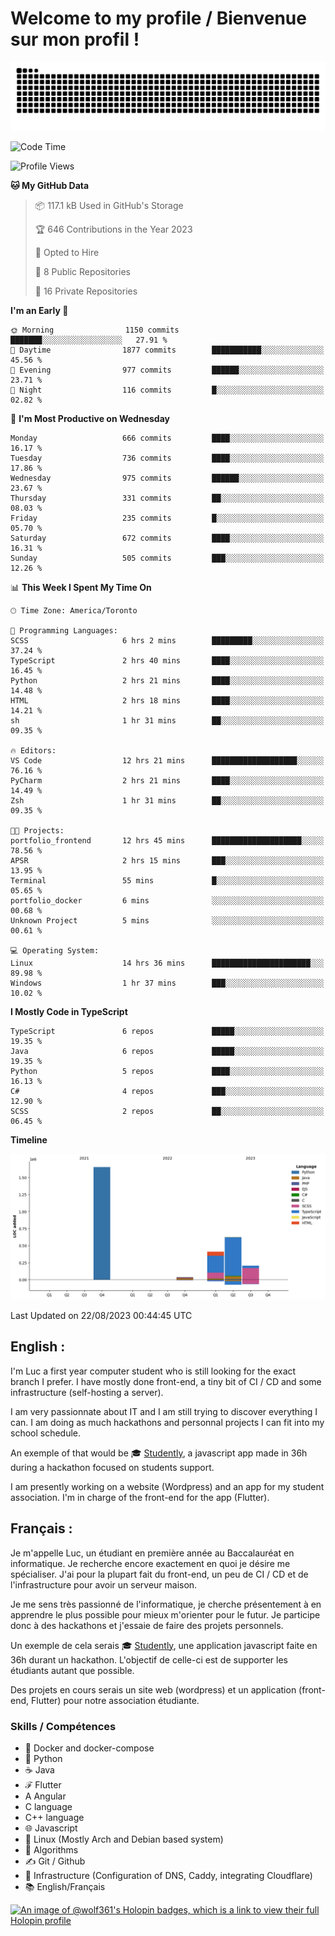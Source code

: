 # Welcome to my profile / Bienvenue sur mon profil !

![snake gif](https://github.com/wolf-361/wolf-361/blob/output/github-contribution-grid-snake.svg)

<!--START_SECTION:waka-->
![Code Time](http://img.shields.io/badge/Code%20Time-278%20hrs%2031%20mins-blue)

![Profile Views](http://img.shields.io/badge/Profile%20Views-0-blue)

**🐱 My GitHub Data** 

> 📦 117.1 kB Used in GitHub's Storage 
 > 
> 🏆 646 Contributions in the Year 2023
 > 
> 💼 Opted to Hire
 > 
> 📜 8 Public Repositories 
 > 
> 🔑 16 Private Repositories 
 > 
**I'm an Early 🐤** 

```text
🌞 Morning                1150 commits        ███████░░░░░░░░░░░░░░░░░░   27.91 % 
🌆 Daytime                1877 commits        ███████████░░░░░░░░░░░░░░   45.56 % 
🌃 Evening                977 commits         ██████░░░░░░░░░░░░░░░░░░░   23.71 % 
🌙 Night                  116 commits         █░░░░░░░░░░░░░░░░░░░░░░░░   02.82 % 
```
📅 **I'm Most Productive on Wednesday** 

```text
Monday                   666 commits         ████░░░░░░░░░░░░░░░░░░░░░   16.17 % 
Tuesday                  736 commits         ████░░░░░░░░░░░░░░░░░░░░░   17.86 % 
Wednesday                975 commits         ██████░░░░░░░░░░░░░░░░░░░   23.67 % 
Thursday                 331 commits         ██░░░░░░░░░░░░░░░░░░░░░░░   08.03 % 
Friday                   235 commits         █░░░░░░░░░░░░░░░░░░░░░░░░   05.70 % 
Saturday                 672 commits         ████░░░░░░░░░░░░░░░░░░░░░   16.31 % 
Sunday                   505 commits         ███░░░░░░░░░░░░░░░░░░░░░░   12.26 % 
```


📊 **This Week I Spent My Time On** 

```text
🕑︎ Time Zone: America/Toronto

💬 Programming Languages: 
SCSS                     6 hrs 2 mins        █████████░░░░░░░░░░░░░░░░   37.24 % 
TypeScript               2 hrs 40 mins       ████░░░░░░░░░░░░░░░░░░░░░   16.45 % 
Python                   2 hrs 21 mins       ████░░░░░░░░░░░░░░░░░░░░░   14.48 % 
HTML                     2 hrs 18 mins       ████░░░░░░░░░░░░░░░░░░░░░   14.21 % 
sh                       1 hr 31 mins        ██░░░░░░░░░░░░░░░░░░░░░░░   09.35 % 

🔥 Editors: 
VS Code                  12 hrs 21 mins      ███████████████████░░░░░░   76.16 % 
PyCharm                  2 hrs 21 mins       ████░░░░░░░░░░░░░░░░░░░░░   14.49 % 
Zsh                      1 hr 31 mins        ██░░░░░░░░░░░░░░░░░░░░░░░   09.35 % 

🐱‍💻 Projects: 
portfolio_frontend       12 hrs 45 mins      ████████████████████░░░░░   78.56 % 
APSR                     2 hrs 15 mins       ███░░░░░░░░░░░░░░░░░░░░░░   13.95 % 
Terminal                 55 mins             █░░░░░░░░░░░░░░░░░░░░░░░░   05.65 % 
portfolio_docker         6 mins              ░░░░░░░░░░░░░░░░░░░░░░░░░   00.68 % 
Unknown Project          5 mins              ░░░░░░░░░░░░░░░░░░░░░░░░░   00.61 % 

💻 Operating System: 
Linux                    14 hrs 36 mins      ██████████████████████░░░   89.98 % 
Windows                  1 hr 37 mins        ███░░░░░░░░░░░░░░░░░░░░░░   10.02 % 
```

**I Mostly Code in TypeScript** 

```text
TypeScript               6 repos             █████░░░░░░░░░░░░░░░░░░░░   19.35 % 
Java                     6 repos             █████░░░░░░░░░░░░░░░░░░░░   19.35 % 
Python                   5 repos             ████░░░░░░░░░░░░░░░░░░░░░   16.13 % 
C#                       4 repos             ███░░░░░░░░░░░░░░░░░░░░░░   12.90 % 
SCSS                     2 repos             ██░░░░░░░░░░░░░░░░░░░░░░░   06.45 % 
```



**Timeline**

![Lines of Code chart](https://raw.githubusercontent.com/wolf-361/wolf-361/main/assets/bar_graph.png)


 Last Updated on 22/08/2023 00:44:45 UTC
<!--END_SECTION:waka-->

## English : 

I'm Luc a first year computer student who is still looking for the exact branch I prefer. I have mostly done front-end, a tiny bit of CI / CD and some infrastructure (self-hosting a server).

I am very passionnate about IT and I am still trying to discover everything I can. I am doing as much hackathons and personnal projects I can fit into my school schedule.

An exemple of that would be 🎓 [Studently](https://github.com/wolf-361/Studently-CodeJam12), a javascript app made in 36h during a hackathon focused on students support.

I am presently working on a website (Wordpress) and an app for my student association. I'm in charge of the front-end for the app (Flutter).

## Français :

Je m'appelle Luc, un étudiant en première année au Baccalauréat en informatique. Je recherche encore exactement en quoi je désire me spécialiser. J'ai pour la plupart fait du front-end, un peu de CI / CD et de l'infrastructure pour avoir un serveur maison.

Je me sens très passionné de l'informatique, je cherche présentement à en apprendre le plus possible pour mieux m'orienter pour le futur. Je participe donc à des hackathons et j'essaie de faire des projets personnels.

Un exemple de cela serais 🎓 [Studently](https://github.com/wolf-361/Studently-CodeJam12), une application javascript faite en 36h durant un hackathon. L'objectif de celle-ci est de supporter les étudiants autant que possible.

Des projets en cours serais un site web (wordpress) et un application (front-end, Flutter) pour notre association étudiante.

###  Skills / Compétences

* 🐋 Docker and docker-compose
* 🐍 Python
* ☕ Java
* ℱ Flutter
* A Angular
* C language
* C++ language
* 🌐 Javascript
* 🐧 Linux (Mostly Arch and Debian based system)
* 🧩 Algorithms
* ✍️ Git / Github
* 📜 Infrastructure (Configuration of DNS, Caddy, integrating Cloudflare)
* 📚 English/Français

[![An image of @wolf361's Holopin badges, which is a link to view their full Holopin profile](https://holopin.me/wolf361)](https://holopin.io/@wolf361)


